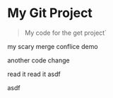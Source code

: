 # My Git Project
>My code for the get project`

my scary merge conflice demo

another code change

read it read it
asdf


asdf
